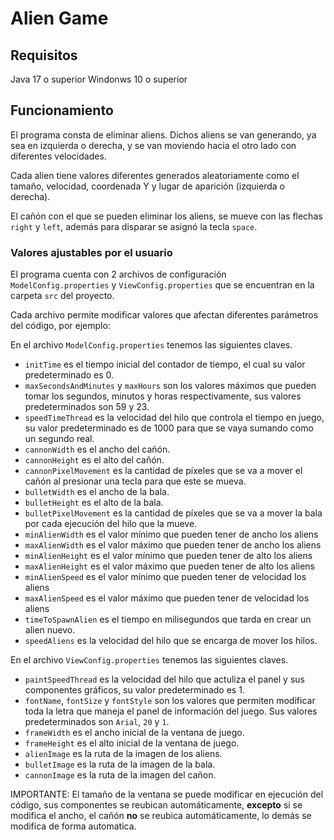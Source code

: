 # Alien Game

## Requisitos
Java 17 o superior
Windonws 10 o superior

## Funcionamiento
El programa consta de eliminar aliens. Dichos aliens se van generando, ya sea en izquierda o derecha, y se van moviendo hacia el otro lado con diferentes velocidades.

Cada alien tiene valores diferentes generados aleatoriamente como el tamaño, velocidad, coordenada  Y y lugar de aparición (izquierda o derecha).

El cañón con el que se pueden eliminar los aliens, se mueve con las flechas `right` y `left`, además para disparar se asignó la tecla `space`.

### Valores ajustables por el usuario
El programa cuenta con 2 archivos de configuración `ModelConfig.properties` y `ViewConfig.properties` que se encuentran en la carpeta `src` del proyecto.

Cada archivo permite modificar valores que afectan diferentes parámetros del código, por ejemplo:

En el archivo `ModelConfig.properties` tenemos las siguientes claves.

- `initTime` es el tiempo inicial del contador de tiempo, el cual su valor predeterminado es 0.
- `maxSecondsAndMinutes` y `maxHours` son los valores máximos que pueden tomar los segundos, minutos y horas respectivamente, sus valores predeterminados son 59 y 23.
- `speedTimeThread` es la velocidad del hilo que controla el tiempo en juego, su valor predeterminado es de 1000 para que se vaya sumando como un segundo real.
- `cannonWidth` es el ancho del cañón.
- `cannonHeight` es el alto del cañón.
- `cannonPixelMovement` es la cantidad de píxeles que se va a mover el cañón al presionar una tecla para que este se mueva.
- `bulletWidth` es el ancho de la bala.
- `bulletHeight` es el alto de la bala.
- `bulletPixelMovement` es la cantidad de píxeles que se va a mover la bala por cada ejecución del hilo que la mueve.
- `minAlienWidth` es el valor mínimo que pueden tener de ancho los aliens
- `maxAlienWidth` es el valor máximo que pueden tener de ancho los aliens
- `minAlienHeight` es el valor mínimo que pueden tener de alto los aliens
- `maxAlienHeight` es el valor máximo que pueden tener de alto los aliens
- `minAlienSpeed` es el valor mínimo que pueden tener de velocidad los aliens
- `maxAlienSpeed` es el valor máximo que pueden tener de velocidad los aliens
- `timeToSpawnAlien` es el tiempo en milisegundos que tarda en crear un alien nuevo.
- `speedAliens` es la velocidad del hilo que se encarga de mover los hilos.

En el archivo `ViewConfig.properties` tenemos las siguientes claves.

- `paintSpeedThread` es la velocidad del hilo que actuliza el panel y sus componentes gráficos, su valor predeterminado es 1.
- `fontName`, `fontSize` y `fontStyle` son los valores que permiten modificar toda la letra que maneja el panel de información del juego. Sus valores predeterminados son `Arial`, `20` y `1`.
- `frameWidth` es el ancho inicial de la ventana de juego.
- `frameHeight` es el alto inicial de la ventana de juego.
- `alienImage` es la ruta de la imagen de los aliens.
- `bulletImage` es la ruta de la imagen de la bala.
- `cannonImage` es la ruta de la imagen del cañon.



IMPORTANTE: El tamaño de la ventana se puede modificar en ejecución del código, sus componentes se reubican automáticamente, **excepto** si se modifica el ancho, el cañón **no** se reubica automáticamente, lo demás se modifica de forma automatica.
